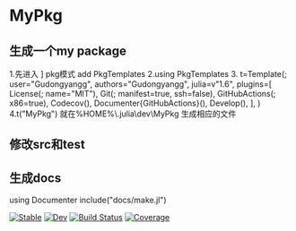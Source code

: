 # MyPkg
## 生成一个my package
1.先进入 ] pkg模式  add PkgTemplates
2.using PkgTemplates
3.
t=Template(;
    user="Gudongyangg",
    authors="Gudongyangg",
    julia=v"1.6",
    plugins=[
        License(; name="MIT"),
        Git(; manifest=true, ssh=false),
        GitHubActions(; x86=true),
        Codecov(),
        Documenter{GitHubActions}(),
        Develop(),
    ],
)
4.t("MyPkg")
就在%HOME%\\.julia\\dev\\MyPkg 生成相应的文件
## 修改src和test

## 生成docs
using Documenter
include("docs/make.jl")



[![Stable](https://img.shields.io/badge/docs-stable-blue.svg)](https://Gudongyangg.github.io/MyPkg.jl/stable)
[![Dev](https://img.shields.io/badge/docs-dev-blue.svg)](https://Gudongyangg.github.io/MyPkg.jl/dev)
[![Build Status](https://github.com/Gudongyangg/MyPkg.jl/workflows/CI/badge.svg)](https://github.com/Gudongyangg/MyPkg.jl/actions)
[![Coverage](https://codecov.io/gh/Gudongyangg/MyPkg.jl/branch/master/graph/badge.svg)](https://codecov.io/gh/Gudongyangg/MyPkg.jl)
